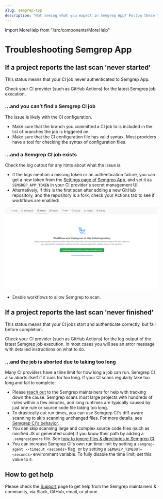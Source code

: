 ```yaml
---
slug: semgrep-app
description: "Not seeing what you expect in Semgrep App? Follow these troubleshooting steps or find out how to get one-on-one help."
---
```


import MoreHelp from "/src/components/MoreHelp"

# Troubleshooting Semgrep App


## If a project reports the last scan 'never started'

This status means that your CI job never authenticated to Semgrep App.

Check your CI provider (such as GitHub Actions) for the latest Semgrep job execution.

### …and you can’t find a Semgrep CI job

The issue is likely with the CI configuration.

- Make sure that the branch you committed a CI job to is included in the list of branches the job is triggered on.
- Make sure that the CI configuration file has valid syntax. Most providers have a tool for checking the syntax of configuration files.

### …and a Semgrep CI job exists

Check the log output for any hints about what the issue is.

- If the logs mention a missing token or an authentication failure, you can get a new token from the [Settings page of Semgrep App](https://semgrep.dev/manage/settings), and set it as `SEMGREP_APP_TOKEN` in your CI provider's secret management UI.
- Alternatively, if this is the first scan after adding a new GitHub repository, and the repository is a fork, check your Actions tab to see if workflows are enabled:

![Screenshot of GitHub's Actions tab with workflows disabled](../img/github-workflows-disabled.png)<br />

* Enable workflows to allow Semgrep to scan.


## If a project reports the last scan 'never finished'

This status means that your CI jobs start and authenticate correctly, but fail before completion.

Check your CI provider (such as GitHub Actions) for the log output of the latest Semgrep job execution. In most cases you will see an error message with detailed instructions on what to do.

### …and the job is aborted due to taking too long

Many CI providers have a time limit for how long a job can run. Semgrep CI also aborts itself if it runs for too long. If your CI scans regularly take too long and fail to complete:

<!-- TODO: explain self-serve benchmarking -->

- Please [reach out](/support/) to the Semgrep maintainers for help with tracking down the cause. Semgrep scans most large projects with hundreds of rules within a few minutes, and long runtimes are typically caused by just one rule or source code file taking too long.
- To drastically cut run times, you can use Semgrep CI's diff-aware scanning to skip scanning unchanged files. For more details, see [Semgrep CI's behavior](/semgrep-ci/overview/#behavior).
- You can skip scanning large and complex source code files (such as minified JS or generated code) if you know their path by adding a `.semgrepignore` file. See [how to ignore files & directories in Semgrep CI](/semgrep-ci/overview.md#ignoring-files-directories).
- You can increase Semgrep CI's own run time limit by setting a `semgrep-agent --timeout <seconds>` flag, or by setting a `SEMGREP_TIMEOUT=<seconds>` environment variable. To fully disable the time limit, set this value to `0`.

## How to get help

Please check the [Support](/support/) page to get help from the Semgrep maintainers & community, via Slack, GitHub, email, or phone.

<MoreHelp />
